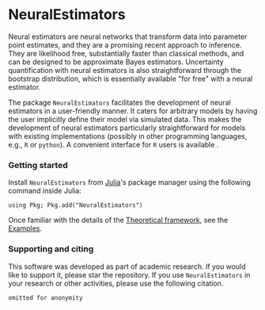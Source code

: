 # NeuralEstimators

Neural estimators are neural networks that transform data into parameter point estimates, and they are a promising recent approach to inference. They are likelihood free, substantially faster than classical methods, and can be designed to be approximate Bayes estimators.  Uncertainty quantification with neural estimators is also straightforward through the bootstrap distribution, which is essentially available "for free" with a neural estimator.

The package `NeuralEstimators` facilitates the development of neural estimators in a user-friendly manner. It caters for arbitrary models by having the user implicitly define their model via simulated data. This makes the development of neural estimators particularly straightforward for models with existing implementations (possibly in other programming languages, e.g., `R` or `python`). A convenient interface for `R` users is available *<link to be inserted>*.


### Getting started
Install `NeuralEstimators` from [Julia](https://julialang.org/)'s package manager using the following command inside Julia:

```
using Pkg; Pkg.add("NeuralEstimators")
```

Once familiar with the details of the [Theoretical framework](@ref), see the [Examples](@ref).


### Supporting and citing

This software was developed as part of academic research. If you would like to support it, please star the repository. If you use `NeuralEstimators` in your research or other activities, please use the following citation.

```
omitted for anonymity
```
